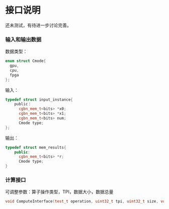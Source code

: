 # 接口说明
还未测试，有待进一步讨论完善。


### 输入和输出数据
数据类型：
```c++
enum struct Cmode{
  gpu,
  cpu,
  fpga
};
```
输入：
```c++
typedef struct input_instance{
    public：
      cgbn_mem_t<bits> *x0;
      cgbn_mem_t<bits> *x1;
      cgbn_mem_t<bits> num;
      Cmode type; 
};
```
输出：
```c++
typedef struct mem_results{
    public:
      cgbn_mem_t<bits> *r;
      Cmode type;
}
```

### 计算接口
可调整参数：算子操作类型，TPI，数据大小，数据总量
```c++
void ComputeInterface(test_t operation, uint32_t tpi, uint32_t size, void *input, void *output, uint32_t count)；
```
